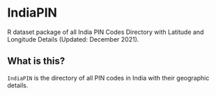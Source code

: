 # IndiaPIN
R dataset package of all India PIN Codes Directory with Latitude and Longitude Details (Updated: December 2021).

## What is this?
`IndiaPIN` is the directory of all PIN codes in India with their geographic details.
